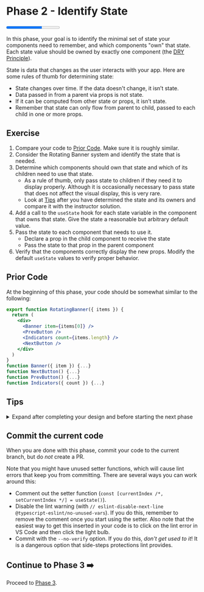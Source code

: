 # Phase 2 - Identify State

<progress value="2" max="3"></progress>

In this phase, your goal is to identify the minimal set of state your components need to remember, and which components "own" that state. Each state value should be owned by exactly one component (the [DRY Principle](https://en.wikipedia.org/wiki/Don%27t_repeat_yourself)).

State is data that changes as the user interacts with your app. Here are some rules of thumb for determining state:

- State changes over time. If the data doesn't change, it isn’t state.
- Data passed in from a parent via props is not state.
- If it can be computed from other state or props, it isn’t state.
- Remember that state can only flow from parent to child, passed to each child in one or more props.

## Exercise

1. Compare your code to [Prior Code](#prior-code). Make sure it is roughly similar.
1. Consider the Rotating Banner system and identify the state that is needed.
1. Determine which components should own that state and which of its children need to use that state.
   - As a rule of thumb, only pass state to children if they need it to display properly. Although it is occasionally necessary to pass state that does not affect the visual display, this is very rare.
   - Look at [Tips](#tips) after you have determined the state and its owners and compare it with the instructor solution.
1. Add a call to the `useState` hook for each state variable in the component that owns that state. Give the state a reasonable but arbitrary default value.
1. Pass the state to each component that needs to use it.
   - Declare a prop in the child component to receive the state
   - Pass the state to that prop in the parent component
1. Verify that the components correctly display the new props. Modify the default `useState` values to verify proper behavior.

## Prior Code

At the beginning of this phase, your code should be somewhat similar to the following:

```jsx
export function RotatingBanner({ items }) {
  return (
    <div>
      <Banner item={items[0]} />
      <PrevButton />
      <Indicators count={items.length} />
      <NextButton />
    </div>
  )
}
function Banner({ item }) {...}
function NextButton() {...}
function PrevButton() {...}
function Indicators({ count }) {...}
```

## Tips

<details markdown="1">

  <summary>Expand after completing your design and before starting the next phase</summary>

The Rotating Banner system can be completely controlled with one state variable that holds the index of the item currently being displayed.

- The components that use this state are `Banner` and `Indicators`.
- The item that `Banner` displays depends on the current index.
- `Indicators` needs to highlight the button corresponding to the current index.
- `NextButton` and `PrevButton` do _not_ modify their visual display even if the current index changes, so they do not depend on the state.
- Since `RotatingBanner` is the closest parent to those components that depend on the current index, that state should be owned by `RotatingBanner`.

  - Note that there are two choices with how `Banner` receives and uses the current index:

    1. Pass `items` and `currentIndex` as props, and `Banner` determines which item to display
    1. Pass `items[currentIndex]` as a prop, in which case `Banner` depends _indirectly_ on `currentIndex`

  - The second approach is the simplest and minimizes the knowledge that `Banner` has about its context

</details>

## Commit the current code

When you are done with this phase, commit your code to the current branch, but do _not_ create a PR.

Note that you might have unused setter functions, which will cause lint errors that keep you from committing. There are several ways you can work around this:

- Comment out the setter function (`const [currentIndex /*, setCurrentIndex */] = useState()`).
- Disable the lint warning (with `// eslint-disable-next-line @typescript-eslint/no-unused-vars`). If you do this, remember to remove the comment once you start using the setter. Also note that the easiest way to get this inserted in your code is to click on the lint error in VS Code and then click the light bulb.
- Commit with the `--no-verify` option. If you do this, _don't get used to it_! It is a dangerous option that side-steps protections lint provides.

## Continue to Phase 3 ➡️

Proceed to [Phase 3](phase3.md).
